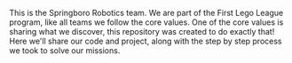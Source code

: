This is the Springboro Robotics team. We are part of the First Lego League program, like all 
teams we follow the core values. One of the core values is sharing
what we discover, this repository was created to do exactly that! Here we'll share our
code and project, along with the step by step process we took to solve our missions.
